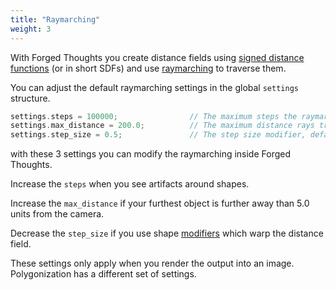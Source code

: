 ```yaml
---
title: "Raymarching"
weight: 3
---
```


With Forged Thoughts you create distance fields using [signed distance functions](https://en.wikipedia.org/wiki/Signed_distance_function) (or in short SDFs) and use [raymarching](https://en.wikipedia.org/wiki/Ray_marching) to traverse them.

You can adjust the default raymarching settings in the global ```settings``` structure.

```rust
settings.steps = 100000;                // The maximum steps the raymarcher executes, default is 10000
settings.max_distance = 200.0;          // The maximum distance rays traverse, default is 5.0
settings.step_size = 0.5;               // The step size modifier, default is 1.0
```

with these 3 settings you can modify the raymarching inside Forged Thoughts.

Increase the ```steps``` when you see artifacts around shapes.

Increase the ```max_distance``` if your furthest object is further away than 5.0 units from the camera.

Decrease the ```step_size``` if you use shape [modifiers](../../modeling/modifier/) which warp the distance field.

These settings only apply when you render the output into an image. Polygonization has a different set of settings.
